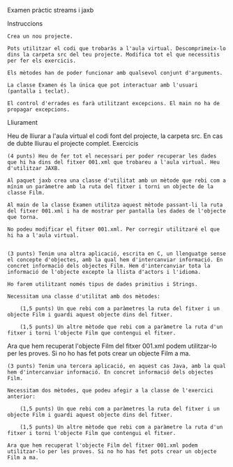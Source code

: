 Examen pràctic streams i jaxb

Instruccions

    Crea un nou projecte.

    Pots utilitzar el codi que trobaràs a l'aula virtual. Descomprimeix-lo dins la carpeta src del teu projecte. Modifica tot el que necessitis per fer els exercicis.

    Els mètodes han de poder funcionar amb qualsevol conjunt d'arguments.

    La classe Examen és la única que pot interactuar amb l'usuari (pantalla i teclat).

    El control d'errades es farà utilitzant excepcions. El main no ha de propagar excepcions.

Lliurament

Heu de lliurar a l'aula virtual el codi font del projecte, la carpeta src. En cas de dubte lliurau el projecte complet.
Exercicis

    (4 punts) Heu de fer tot el necessari per poder recuperar les dades que hi ha dins del fitxer 001.xml que trobareu a l'aula virtual. Heu d'utilitzar JAXB.

    Al paquet jaxb crea una classe d'utilitat amb un mètode que rebi com a mínim un paràmetre amb la ruta del fitxer i torni un objecte de la classe Film.

    Al main de la classe Examen utilitza aquest mètode passant-li la ruta del fitxer 001.xml i ha de mostrar per pantalla les dades de l'objecte que torna.

    No podeu modificar el fitxer 001.xml. Per corregir utilitzaré el que hi ha a l'aula virtual.


    (3 punts) Tenim una altra aplicació, escrita en C, un llenguatge sense el concepte d'objectes, amb la qual hem d'intercanviar informació. En concret informació dels objectes Film. Hem d'intercanviar tota la informació de l'objecte excepte la llista d'actors i l'idioma.

    Ho farem utilitzant només tipus de dades primitius i Strings.

    Necessitam una classe d'utilitat amb dos mètodes:

        (1,5 punts) Un que rebi com a paràmetres la ruta del fitxer i un objecte Film i guardi aquest objecte dins del fitxer.

        (1,5 punts) Un altre mètode que rebi com a paràmetre la ruta d'un fitxer i torni l'objecte Film que contengui el fitxer.

Ara que hem recuperat l'objecte Film del fitxer 001.xml podem utilitzar-lo per les proves. Si no ho has fet pots crear un objecte Film a ma.

    (3 punts) Tenim una tercera aplicació, en aquest cas Java, amb la qual hem d'intercanviar informació. En concret informació dels objectes Film.

    Necessitam dos mètodes, que podeu afegir a la classe de l'exercici anterior:

        (1,5 punts) Un que rebi com a paràmetres la ruta del fitxer i un objecte Film i guardi aquest objecte dins del fitxer.

        (1,5 punts) Un altre mètode que rebi com a paràmetre la ruta d'un fitxer i torni l'objecte Film que contengui el fitxer.

    Ara que hem recuperat l'objecte Film del fitxer 001.xml podem utilitzar-lo per les proves. Si no ho has fet pots crear un objecte Film a ma.
